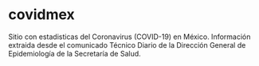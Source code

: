 # covidmex
Sitio con estadisticas del Coronavirus (COVID-19) en México. Información extraida desde el comunicado Técnico Diario de la Dirección General de Epidemiología de la  Secretaría de Salud.
